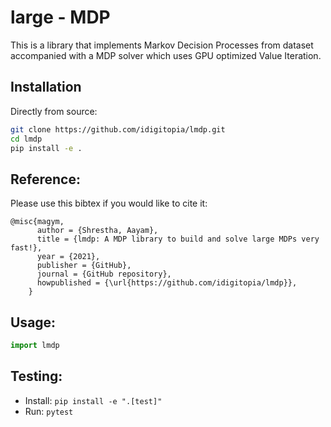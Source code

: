 # large - MDP 
This is a library that implements Markov Decision Processes from dataset accompanied with a MDP solver which uses GPU optimized Value Iteration. 


## Installation

Directly from source:
```bash
git clone https://github.com/idigitopia/lmdp.git
cd lmdp
pip install -e .
```
## Reference:
Please use this bibtex if you would like to cite it:
```
@misc{magym,
      author = {Shrestha, Aayam},
      title = {lmdp: A MDP library to build and solve large MDPs very fast!},
      year = {2021},
      publisher = {GitHub},
      journal = {GitHub repository},
      howpublished = {\url{https://github.com/idigitopia/lmdp}},
    }
```

## Usage:
```python
import lmdp
```

## Testing:

- Install: ```pip install -e ".[test]" ```
- Run: ```pytest```
